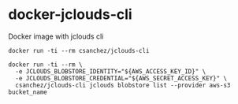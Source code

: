 # docker-jclouds-cli

Docker image with jclouds cli

    docker run -ti --rm csanchez/jclouds-cli

    docker run -ti --rm \
      -e JCLOUDS_BLOBSTORE_IDENTITY="${AWS_ACCESS_KEY_ID}" \
      -e JCLOUDS_BLOBSTORE_CREDENTIAL="${AWS_SECRET_ACCESS_KEY}" \
      csanchez/jclouds-cli jclouds blobstore list --provider aws-s3 bucket_name

